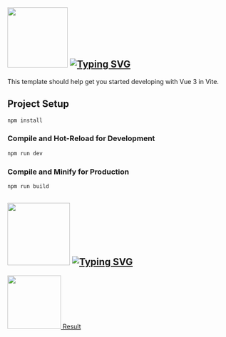 <h2>  <img src="https://media0.giphy.com/media/v1.Y2lkPTc5MGI3NjExNWE1MnBrZm1rbGY5cDFtNzFsMDE4b3JxdzJmNnJvbmh6bXQ3cWtoayZlcD12MV9pbnRlcm5hbF9naWZfYnlfaWQmY3Q9cw/tt146CfPoRBAWpqSyT/giphy.gif" width="135px"/> 
  <a href="https://git.io/typing-svg"><img src="https://readme-typing-svg.herokuapp.com?font=Abril+Fatface&size=25&pause=1000&color=A11D1E&background=F0688986&vCenter=true&width=435&height=40&lines=%F0%9F%8E%80Kate_vue_tasks%F0%9F%8E%80" alt="Typing SVG" /></a>
</h2>

This template should help get you started developing with Vue 3 in Vite.
## Project Setup
```sh
npm install
```
### Compile and Hot-Reload for Development
```sh
npm run dev
```
### Compile and Minify for Production
```sh
npm run build
```
<h2>  <img src="https://media0.giphy.com/media/v1.Y2lkPTc5MGI3NjExNjdxNmhtcTN0Y2hxbGR6NXBra2hiamk3cXMwdGh3OXZ6ZDZpOTcxbyZlcD12MV9pbnRlcm5hbF9naWZfYnlfaWQmY3Q9cw/Sr94eSI8C15Aq3XApQ/giphy.gif" width="140px"/> <a href="https://git.io/typing-svg"><img src="https://readme-typing-svg.herokuapp.com?font=Abril+Fatface&size=30&pause=100&color=A11D1E&background=F0688986&vCenter=true&width=300&height=40&lines=Solving_tasks:" alt="Typing SVG" /></a> </h2>

<p>
  <img src="https://media2.giphy.com/media/v1.Y2lkPTc5MGI3NjExNHRjd2tkdHhqZGRxc3JhOHVsZ2dqenF4bnJ0a21iMWljdjcwZHQ2dSZlcD12MV9pbnRlcm5hbF9naWZfYnlfaWQmY3Q9cw/vgg5CSTAvYP6WuuAga/giphy.gif" width="120px"/><a href="https://github.com/yaroslavagrebeneva/yasya_vue_project/tree/main/%D0%A0%D0%B5%D0%B7%D1%83%D0%BB%D1%8C%D1%82%D0%B0%D1%82%D1%8B_%D0%B7%D0%B0%D0%B4%D0%B0%D0%BD%D0%B8%D0%B9">  Result</a>
</p>
